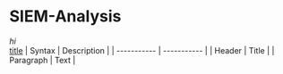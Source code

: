 # SIEM-Analysis
*hi* 
<br>[title](https://www.example.com)
| Syntax | Description |
| ----------- | ----------- |
| Header | Title |
| Paragraph | Text |